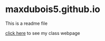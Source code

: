 # maxdubois5.github.io
This is a readme file

[click here](http://maxdubois5.github.io/wpd/PersonalWebpage/homepage.html) to see my class webpage
